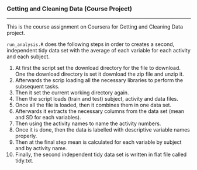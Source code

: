 ### Getting and Cleaning Data (Course Project)
____________________________________________________________________________________________________________________

This is the course assignment on Coursera for Getting and Cleaning Data project. 

`run_analysis.R` does the following steps in order to creates a second, independent tidy data set with the average of each variable for each activity and each subject.

1)	At first the script set the download directory for the file to download. One the download directory is set it download the zip file and unzip it.
2)	Afterwards the scrip loading all the necessary libraries to perform the subsequent tasks.
3)	Then it set the current working directory again.
4)	Then the script loads (train and test) subject, activity and data files.
5)	Once all the file is loaded, then it combines them in one data set.
6)	Afterwards it extracts the necessary columns from the data set (mean and SD for each variables).
7)	Then using the activity names to name the activity numbers.
8)	Once it is done, then the data is labelled with descriptive variable names properly.
9)	Then at the final step mean is calculated for each variable by subject and by activity name.
10)	Finally, the second independent tidy data set is written in flat file called tidy.txt.

